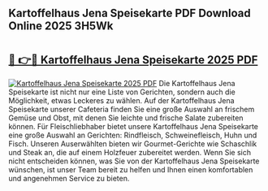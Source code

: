 ## Kartoffelhaus Jena Speisekarte PDF Download Online 2025 3H5Wk

# <h2><a href="http://gcc5u5.nevu.top/?p=Kartoffelhaus+Jena+Speisekarte">🔗 👉🔴 Kartoffelhaus Jena Speisekarte 2025 PDF</a></h2>

[![Kartoffelhaus Jena Speisekarte 2025 PDF](https://i.imgur.com/dBaPXMq.png)](http://gcc5u5.nevu.top/?p=Kartoffelhaus+Jena+Speisekarte)
Die Kartoffelhaus Jena Speisekarte ist nicht nur eine Liste von Gerichten, sondern auch die Möglichkeit, etwas Leckeres zu wählen. Auf der Kartoffelhaus Jena Speisekarte unserer Cafeteria finden Sie eine große Auswahl an frischem Gemüse und Obst, mit denen Sie leichte und frische Salate zubereiten können. Für Fleischliebhaber bietet unsere Kartoffelhaus Jena Speisekarte eine große Auswahl an Gerichten: Rindfleisch, Schweinefleisch, Huhn und Fisch. Unseren Auserwählten bieten wir Gourmet-Gerichte wie Schaschlik und Steak an, die auf einem Holzfeuer zubereitet werden. Wenn Sie sich nicht entscheiden können, was Sie von der Kartoffelhaus Jena Speisekarte wünschen, ist unser Team bereit zu helfen und Ihnen einen komfortablen und angenehmen Service zu bieten.
